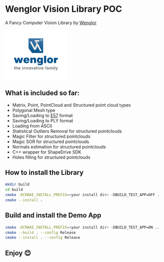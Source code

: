 # Wenglor Vision Library POC
A Fancy Computer Vision Library by [Wenglor](https://www.wenglor.com)

<img src="logo-wenglor.svg" width=200 ></img>

## What is included so far:
* Matrix, Point, PointCloud and Structured point cloud types
* Polygonal Mesh type
* Saving/Loading to [E57](http://www.libe57.org/) format
* Saving/Loading to PLY format
* Loading from ASCII
* Statistical Outliers Removal for structured pointclouds
* Magic Filter for structured pointclouds
* Magic SOR for structured pointclouds
* Normals estimation for structured pointclouds
* C++ wrapper for ShapeDrive SDK
* Holes filling for structured pointclouds

## How to install the Library

```bash
mkdir build
cd build
cmake -DCMAKE_INSTALL_PREFIX=<your install dir> -DBUILD_TEST_APP=OFF ..
cmake --install .
```

## Build and install the Demo App

```bash
cmake -DCMAKE_INSTALL_PREFIX=<your install dir> -DBUILD_TEST_APP=ON ..
cmake --build . --config Release
cmake --install . --config Release
```

## Enjoy 😊


